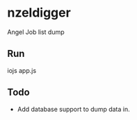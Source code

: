 # nzeldigger
Angel Job list dump

Run
---

iojs app.js

Todo
---
* Add database support to dump data in.
